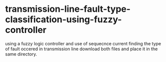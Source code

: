 # transmission-line-fault-type-classification-using-fuzzy-controller
using a fuzzy logic controller and use of sequecnce current finding the type of fault occered in transmission line
download both files and place it in the same directory.
